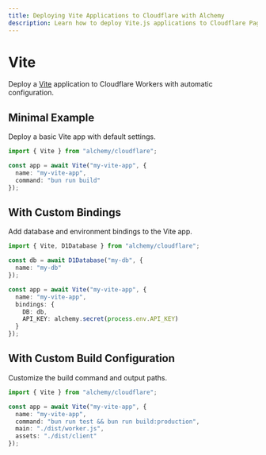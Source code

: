 ```yaml
---
title: Deploying Vite Applications to Cloudflare with Alchemy
description: Learn how to deploy Vite.js applications to Cloudflare Pages/Workers using Alchemy for fast and efficient builds.
---
```


# Vite

Deploy a [Vite](https://vitejs.dev/) application to Cloudflare Workers with automatic configuration.

## Minimal Example

Deploy a basic Vite app with default settings.

```ts
import { Vite } from "alchemy/cloudflare";

const app = await Vite("my-vite-app", {
  name: "my-vite-app",
  command: "bun run build"
});
```

## With Custom Bindings

Add database and environment bindings to the Vite app.

```ts
import { Vite, D1Database } from "alchemy/cloudflare";

const db = await D1Database("my-db", {
  name: "my-db"
});

const app = await Vite("my-vite-app", {
  name: "my-vite-app",
  bindings: {
    DB: db,
    API_KEY: alchemy.secret(process.env.API_KEY)
  }
});
```

## With Custom Build Configuration

Customize the build command and output paths.

```ts
import { Vite } from "alchemy/cloudflare";

const app = await Vite("my-vite-app", {
  name: "my-vite-app",
  command: "bun run test && bun run build:production",
  main: "./dist/worker.js",
  assets: "./dist/client"
});
```